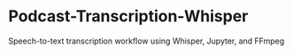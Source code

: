 # Podcast-Transcription-Whisper
Speech-to-text transcription workflow using Whisper, Jupyter, and FFmpeg

